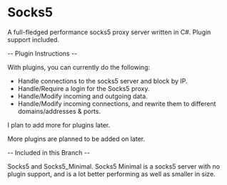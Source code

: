 Socks5
======

A full-fledged performance socks5 proxy server written in C#. Plugin support included.

-- Plugin Instructions --

With plugins, you can currently do the following:
- Handle connections to the socks5 server and block by IP.
- Handle/Require a login for the Socks5 proxy.
- Handle/Modify incoming and outgoing data.
- Handle/Modify incoming connections, and rewrite them to different domains/addresses & ports.

I plan to add more for plugins later.

More plugins are planned to be added on later.

-- Included in this Branch --

Socks5 and Socks5_Minimal.
Socks5 Minimal is a socks5 server with no plugin support, and is a lot better performing as well as smaller in size.
